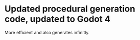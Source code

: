 # Updated procedural generation code, updated to Godot 4

More efficient and also generates infinitly. 
